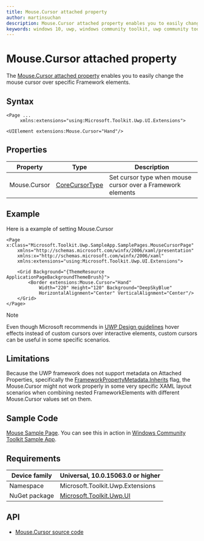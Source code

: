 ```yaml
---
title: Mouse.Cursor attached property
author: martinsuchan
description: Mouse.Cursor attached property enables you to easily change the mouse cursor over specific Framework elements.
keywords: windows 10, uwp, windows community toolkit, uwp community toolkit, uwp toolkit, Mouse, cursor, extensions
---
```


# Mouse.Cursor attached property

The [Mouse.Cursor attached property](https://docs.microsoft.com/dotnet/api/microsoft.toolkit.uwp.ui.extensions.mouse.cursor) enables you to easily change the mouse cursor over specific Framework elements.

## Syntax

```xaml
<Page ...
     xmlns:extensions="using:Microsoft.Toolkit.Uwp.UI.Extensions">

<UIElement extensions:Mouse.Cursor="Hand"/>
```

## Properties

| Property | Type | Description |
| -- | -- | -- |
| Mouse.Cursor | [CoreCursorType](https://docs.microsoft.com/uwp/api/Windows.UI.Core.CoreCursorType) | Set cursor type when mouse cursor over a Framework elements |

## Example

Here is a example of setting Mouse.Cursor

```xaml
<Page x:Class="Microsoft.Toolkit.Uwp.SampleApp.SamplePages.MouseCursorPage"
    xmlns="http://schemas.microsoft.com/winfx/2006/xaml/presentation"
    xmlns:x="http://schemas.microsoft.com/winfx/2006/xaml"    
    xmlns:extensions="using:Microsoft.Toolkit.Uwp.UI.Extensions">

    <Grid Background="{ThemeResource ApplicationPageBackgroundThemeBrush}">
        <Border extensions:Mouse.Cursor="Hand"
	        Width="220" Height="120" Background="DeepSkyBlue"
	        HorizontalAlignment="Center" VerticalAlignment="Center"/>
    </Grid>
</Page>
```

> [!NOTE]
Even though Microsoft recommends in [UWP Design guidelines](https://docs.microsoft.com/windows/uwp/input-and-devices/mouse-interactions#cursors) hover effects instead of custom cursors over interactive elements, custom cursors can be useful in some specific scenarios.

## Limitations

Because the UWP framework does not support metadata on Attached Properties, specifically the [FrameworkPropertyMetadata.Inherits](https://msdn.microsoft.com/library/ms557301%28v=vs.110%29.aspx) flag, the Mouse.Cursor might not work properly in some very specific XAML layout scenarios when combining nested FrameworkElements with different Mouse.Cursor values set on them.

## Sample Code

[Mouse Sample Page](https://github.com/Microsoft/WindowsCommunityToolkit//tree/master/Microsoft.Toolkit.Uwp.SampleApp/SamplePages/Mouse). You can see this in action in [Windows Community Toolkit Sample App](https://www.microsoft.com/store/apps/9NBLGGH4TLCQ).

## Requirements

| Device family | Universal, 10.0.15063.0 or higher |
| --- | --- |
| Namespace | Microsoft.Toolkit.Uwp.Extensions |
| NuGet package | [Microsoft.Toolkit.Uwp.UI](https://www.nuget.org/packages/Microsoft.Toolkit.Uwp.UI/) |

## API

* [Mouse.Cursor source code](https://github.com/Microsoft/WindowsCommunityToolkit//blob/master/Microsoft.Toolkit.Uwp.UI/Extensions/Mouse)

